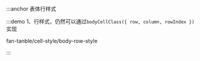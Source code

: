 :::anchor 表体行样式

:::demo 1、行样式，仍然可以通过`bodyCellClass({ row, column, rowIndex })`实现

fan-tanble/cell-style/body-row-style

:::

